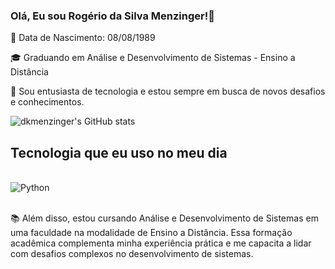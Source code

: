 ###  Olá, Eu sou Rogério da Silva Menzinger!👋
📅 Data de Nascimento: 08/08/1989

🎓 Graduando em Análise e Desenvolvimento de Sistemas - Ensino a Distância

🌟 Sou entusiasta de tecnologia e estou sempre em busca de novos desafios e conhecimentos.


![dkmenzinger's GitHub stats](https://github-readme-stats.vercel.app/api?username=dkmenzinger&show_icons=true&theme=tokyonight)



## Tecnologia que eu uso no meu dia

<div style="display: inline_block"><br/>
 <img align="center"alt="Python" src="	https://img.shields.io/badge/Python-3776AB?style=for-the-badge&logo=python&logoColor=white" />
</div><br/>    

📚 Além disso, estou cursando Análise e Desenvolvimento de Sistemas em uma faculdade na modalidade de Ensino a Distância. Essa formação acadêmica complementa minha experiência prática e me capacita a lidar com desafios complexos no desenvolvimento de sistemas.
